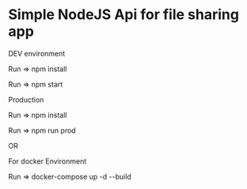 # Simple NodeJS Api for file sharing app

DEV environment 

Run => npm install

Run => npm start

Production 

Run => npm install

Run  => npm run prod



OR

For docker Environment

Run => docker-compose up -d --build 

